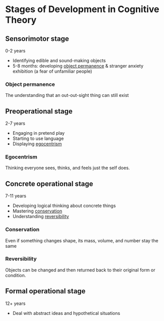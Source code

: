 # Stages of Development in Cognitive Theory

## Sensorimotor stage

0-2 years

- Identifying edible and sound-making objects
- 5-8 months: developing [object permanence](#object-permanence) & stranger anxiety exhibition (a fear of unfamiliar people)

### Object permanence

The understanding that an out-out-sight thing can still exist

## Preoperational stage

2-7 years


- Engaging in pretend play
- Starting to use language
- Displaying [egocentrism](#egocentrism)

### Egocentrism

Thinking everyone sees, thinks, and feels just the self does.

## Concrete operational stage

7-11 years

- Developing logical thinking about concrete things
- Mastering [conservation](#conservation)
- Understanding [reversibility](#reversibility)

### Conservation

Even if something changes shape, its mass, volume, and number stay the same

### Reversibility

Objects can be changed and then returned back to their original form or condition.

## Formal operational stage

12+ years

- Deal with abstract ideas and hypothetical situations